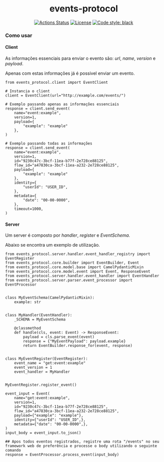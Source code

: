 <h1 align="center">events-protocol</h1>
<p align="center">
    <a href="https://github.com/GuiaBolso/events-protocol-python/actions"><img alt="Actions Status" src="https://github.com/GuiaBolso/events-protocol-python/workflows/Black%20Check%20and%20Tests/badge.svg?branch=master"></a>
    <a href="https://github.com/GuiaBolso/events-protocol-python/blob/master/LICENSE"><img alt="License" src="https://img.shields.io/badge/License-Apache%202.0-blue.svg"></a>
    <a href="https://github.com/psf/black"><img alt="Code style: black" src="https://img.shields.io/badge/code%20style-black-000000.svg"></a>
</p>

### Como usar

#### Client

As informações essenciais para enviar o evento são: *url*, *name*, *version* e *payload*.

Apenas com estas informações já é possivel enviar um evento.

```pyt
from events_protocol.client import EventClient

# Instancia o client
client = EventClient(url="http://example.com/events/")

# Exemplo passando apenas as informações essenciais
response = client.send_event(
	name="event:example",
	version=1,
	payload={
		"example": "example"
	},
)

# Exemplo passando todas as informações
response = client.send_event(
	name="event:example",
	version=1,
	id="9230c47c-3bcf-11ea-b77f-2e728ce88125",
	flow_id="a47830ca-3bcf-11ea-a232-2e728ce88125",
	payload={
		"example": "example"
	},
	identity={
		"userId": "USER_ID",
	},
	metadata={
		"date": "00-00-0000",
	},
	timeout=1000,
)
```

#### Server

Um server é composto por *handler*, *register* e *EventSchema*.

Abaixo se encontra um exemplo de utilização. 


```pyt
from events_protocol.server.handler.event_handler_registry import EventRegister
from events_protocol.core.builder import EventBuilder, Event
from events_protocol.core.model.base import CamelPydanticMixin
from events_protocol.core.model.event import Event, ResponseEvent
from events_protocol.server.handler.event_handler import EventHandler
from events_protocol.server.parser.event_processor import EventProcessor


class MyEventSchema(CamelPydanticMixin):
    example: str


class MyHandler(EventHandler):
    _SCHEMA = MyEventSchema

    @classmethod
    def handle(cls, event: Event) -> ResponseEvent:
        payload = cls.parse_event(event)
        response = {"MyEventPayload": payload.example}
        return EventBuilder.response_for(event, response)


class MyEventRegister(EventRegister):
    event_name = "get:event:example"
    event_version = 1
    event_handler = MyHandler


MyEventRegister.register_event()

event_input = Event(
    name="get:event:example",
    version=1,
    id="9230c47c-3bcf-11ea-b77f-2e728ce88125",
    flow_id="a47830ca-3bcf-11ea-a232-2e728ce88125",
    payload={"example": "example"},
    identity={"userId": "USER_ID",},
    metadata={"date": "00-00-0000",},
)
input_body = event_input.to_json()

## Apos todos eventos registrados, registre uma rota "/events" no seu framework web de preferência e processe o body utilizando o seguinte comando
response = EventProcessor.process_event(input_body)

```

